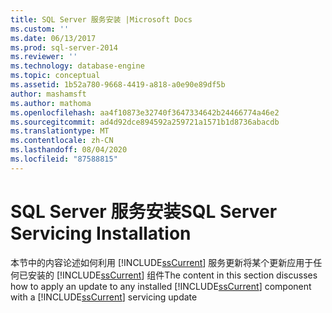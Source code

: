 ```yaml
---
title: SQL Server 服务安装 |Microsoft Docs
ms.custom: ''
ms.date: 06/13/2017
ms.prod: sql-server-2014
ms.reviewer: ''
ms.technology: database-engine
ms.topic: conceptual
ms.assetid: 1b52a780-9668-4419-a818-a0e90e89df5b
author: mashamsft
ms.author: mathoma
ms.openlocfilehash: aa4f10873e32740f3647334642b24466774a46e2
ms.sourcegitcommit: ad4d92dce894592a259721a1571b1d8736abacdb
ms.translationtype: MT
ms.contentlocale: zh-CN
ms.lasthandoff: 08/04/2020
ms.locfileid: "87588815"
---
```

# <a name="sql-server-servicing-installation"></a><span data-ttu-id="7880e-102">SQL Server 服务安装</span><span class="sxs-lookup"><span data-stu-id="7880e-102">SQL Server Servicing Installation</span></span>
  <span data-ttu-id="7880e-103">本节中的内容论述如何利用 [!INCLUDE[ssCurrent](../../includes/sscurrent-md.md)] 服务更新将某个更新应用于任何已安装的 [!INCLUDE[ssCurrent](../../includes/sscurrent-md.md)] 组件</span><span class="sxs-lookup"><span data-stu-id="7880e-103">The content in this section discusses how to apply an update to any installed [!INCLUDE[ssCurrent](../../includes/sscurrent-md.md)] component with a [!INCLUDE[ssCurrent](../../includes/sscurrent-md.md)] servicing update</span></span>  
  
  
